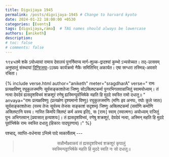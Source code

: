 ```yaml
---
title: Digvijaya 1945
permalink: /posts/digvijaya-1945 # Change to harvard kyoto
date: 2024-01-22 18:00:00 +0530
categories: [Events]
tags: [digvijaya,rāma]  # TAG names should always be lowercase
authors: [aniketh]
description: 
# toc: false
# comments: false
---
```


१९४५तमे शके ऽयोध्यायां रामाय देवालयं पुनर्निमाप्य मार्ग-शुल्क-द्वादश्यां कुम्भो ऽभ्यसेच्यत। तद्-उत्सवम् अनुष्ठातुं संस्थायां [दिग्विजया](https://www.youtube.com/watch?v=an75RZf_X9Y&t=1531s)-ऽऽख्यः कार्यक्रमो नैकैः समितिभिर् अकार्यत। एषा स्रग्धरा तस्मिन्न्-अवसरे रचिता।

<!-- Verse format -->

{% include verse.html
   author="aniketh"
   meter="sragdharA"
   verse="
   रामः प्रत्यक्षविष्णू रघुकुलजमणिः सूर्यसङ्काशतेजा
   जिष्णुः सोऽक्लिष्टकर्मा पुनरभिगतवान्राजितुं स्वामयोध्याम्।
   तं नत्वा देवदेवं ह्यसदृशविभवं शक्रशूरं रणेषु
   ह्यस्मिन्पूर्वाभिषेके महति हि मुददे स्वस्ति रामो दधातु॥
   "
   anvaya="रामः प्रत्यक्षविष्णुः (प्रत्यक्षेण दृश्यमानो विष्णुः) रघुकुलजमणिः (मणिः इव अनघः, रघोः कुले जातः) सूर्यसङ्काशतेजाः (यस्य तेजः सूर्यस्य तेजसः सङ्काशं सदृशम्) जिष्णुः अक्लिष्टकर्मा (सर्वाणि कर्माणि अक्लिष्टानि यस्य। नास्ति किमपि क्लिष्टं कर्म अस्य इति), सः [रामः] स्वाम् (स्वात्मनः) अयोध्याम् राजितुं पुनः अभिगतवान् [प्रवासात् इत्याशयः]। तं ह्यसदृशविभवं, रणेषु शक्रशूरं, देवदेवं नत्वा, अस्मिन्  महति हि मुददे पूर्वाभिषेके रामः स्वस्ति दधातु (हिकारः पादपूरणाय)।"
%}

पश्चाद्, व्याप्ति-वर्धनाया ऽन्तिमे पादे व्यकार्येताम् ---

<div style="text-align: center;">
<blockquote>

सन्नौम्यैक्ष्वाकवं तं ह्यसदृशविभवं शक्रशूरं कृपालुं <br>
स्वस्मिन्पट्टाभिषेके महति हि मुददे स्वति नः सो दधातु॥

</blockquote>
</div>